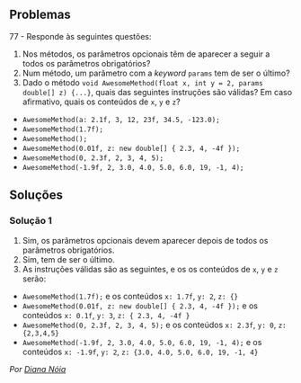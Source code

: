 ## Problemas

77 - Responde às seguintes questões:

1. Nos métodos, os parâmetros opcionais têm de aparecer a seguir a todos
   os parâmetros obrigatórios?
2. Num método, um parâmetro com a _keyword_ `params` tem de ser o último?
3. Dado o método
   `void AwesomeMethod(float x, int y = 2, params double[] z) {...}`, quais das
   seguintes instruções são válidas? Em caso afirmativo, quais os conteúdos de
   `x`, `y` e `z`?

* `AwesomeMethod(a: 2.1f, 3, 12, 23f, 34.5, -123.0);`
* `AwesomeMethod(1.7f);`
* `AwesomeMethod();`
* `AwesomeMethod(0.01f, z: new double[] { 2.3, 4, -4f });`
* `AwesomeMethod(0, 2.3f, 2, 3, 4, 5);`
* `AwesomeMethod(-1.9f, 2, 3.0, 4.0, 5.0, 6.0, 19, -1, 4);`

## Soluções

### Solução 1

1. Sim, os parâmetros opcionais devem aparecer depois de todos os parâmetros
   obrigatórios.
2. Sim, tem de ser o último.
3. As instruções válidas são as seguintes, e os os conteúdos de `x`, `y` e `z`
   serão:

* `AwesomeMethod(1.7f);` e os conteúdos `x: 1.7f`, `y: 2`, `z: {}`
* `AwesomeMethod(0.01f, z: new double[] { 2.3, 4, -4f });` e os conteúdos
  `x: 0.1f`, `y: 3`, `z: { 2.3, 4, -4f }`
* `AwesomeMethod(0, 2.3f, 2, 3, 4, 5);` e os conteúdos `x: 2.3f`, `y: 0`,
  `z: {2,3,4,5}`
* `AwesomeMethod(-1.9f, 2, 3.0, 4.0, 5.0, 6.0, 19, -1, 4);` e os conteúdos
  `x: -1.9f`, `y: 2`, `z: {3.0, 4.0, 5.0, 6.0, 19, -1, 4}`

*Por [Diana Nóia](https://github.com/DianaNoia)*
